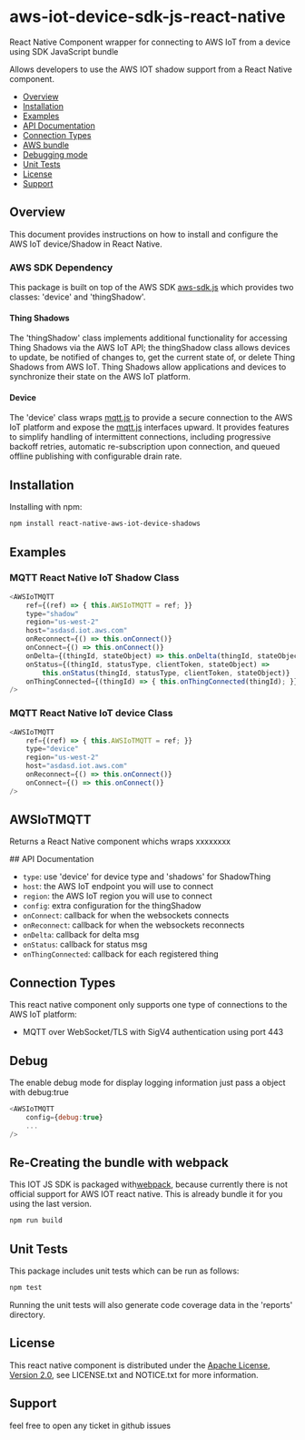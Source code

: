 # aws-iot-device-sdk-js-react-native
React Native Component wrapper for connecting to AWS IoT from a device using SDK JavaScript bundle
 
Allows developers to use the AWS IOT shadow support from a React Native component.  

* [Overview](#overview)
* [Installation](#install)
* [Examples](#examples)
* [API Documentation](#api)
* [Connection Types](#connections) 
* [AWS bundle](#bundle)
* [Debugging mode](#debug)
* [Unit Tests](#unittests)
* [License](#license)
* [Support](#support)

<a name="overview"></a>
## Overview
This document provides instructions on how to install and configure the AWS 
IoT device/Shadow in React Native.

### AWS SDK Dependency
This package is built on top of the AWS SDK [aws-sdk.js](https://github.com/aws/aws-iot-device-sdk-js) which provides two classes: 'device'
and 'thingShadow'. 
 
#### Thing Shadows
The 'thingShadow' class implements additional functionality for accessing Thing Shadows via the AWS IoT
API; the thingShadow class allows devices to update, be notified of changes to,
get the current state of, or delete Thing Shadows from AWS IoT.  Thing
Shadows allow applications and devices to synchronize their state on the AWS IoT platform. 

#### Device
The 'device' class wraps [mqtt.js](https://github.com/mqttjs/MQTT.js/blob/master/README.md) to provide a
secure connection to the AWS IoT platform and expose the [mqtt.js](https://github.com/mqttjs/MQTT.js/blob/master/README.md) interfaces upward.  It provides features to simplify handling of intermittent connections, including progressive backoff retries, automatic re-subscription upon connection, and queued offline publishing with configurable drain rate.

<a name="install"></a>
## Installation

Installing with npm:

```sh
npm install react-native-aws-iot-device-shadows
```

<a name="examples"></a>
## Examples

### MQTT React Native IoT Shadow Class
```js
<AWSIoTMQTT
    ref={(ref) => { this.AWSIoTMQTT = ref; }}
    type="shadow"
    region="us-west-2"
    host="asdasd.iot.aws.com"
    onReconnect={() => this.onConnect()}
    onConnect={() => this.onConnect()}
    onDelta={(thingId, stateObject) => this.onDelta(thingId, stateObject)}
    onStatus={(thingId, statusType, clientToken, stateObject) =>
        this.onStatus(thingId, statusType, clientToken, stateObject)}
    onThingConnected={(thingId) => { this.onThingConnected(thingId); }}
/>
```

### MQTT React Native IoT device Class
```js
<AWSIoTMQTT
    ref={(ref) => { this.AWSIoTMQTT = ref; }}
    type="device"
    region="us-west-2"
    host="asdasd.iot.aws.com"
    onReconnect={() => this.onConnect()}
    onConnect={() => this.onConnect()} 
/>
```
    
<a name="AWSIoTMQTT"></a>
## AWSIoTMQTT

Returns a React Native component whichs wraps xxxxxxxx


<a name="api"></a>
## API Documentation

  * `type`: use 'device' for device type and 'shadows' for ShadowThing
  * `host`: the AWS IoT endpoint you will use to connect
  * `region`: the AWS IoT region you will use to connect
  * `config`: extra configuration for the thingShadow
  * `onConnect`: callback for when the websockets connects
  * `onReconnect`: callback for when the websockets reconnects
  * `onDelta`: callback for delta msg
  * `onStatus`: callback for status msg
  * `onThingConnected`: callback for each registered thing

<a name="connections"></a>
## Connection Types

This react native component only supports one type of connections to the AWS IoT platform:

* MQTT over WebSocket/TLS with SigV4 authentication using port 443


<a name="debug"></a>
## Debug

The enable debug mode for display logging information just pass a object with debug:true

```js
<AWSIoTMQTT
    config={debug:true}
    ...
/>
```

<a name="bundle"></a>
## Re-Creating the bundle with webpack
This IOT JS SDK is packaged with[webpack](https://webpack.js.org/), because currently there is not official support for AWS IOT react native. This  is already bundle it for you using the last version.

```sh
npm run build
```

<a name="unittests"></a>
## Unit Tests

This package includes unit tests which can be run as follows:

```sh
npm test
```

Running the unit tests will also generate code coverage data in the 'reports'
directory.

<a name="license"></a>
## License
This react native component is distributed under the [Apache License, Version 2.0](http://www.apache.org/licenses/LICENSE-2.0), see LICENSE.txt and NOTICE.txt for more information.

<a name="suport"></a>
## Support
feel free to open any ticket in github issues
